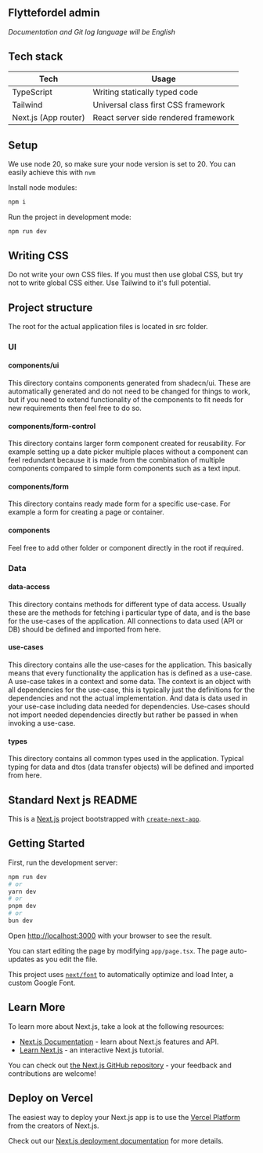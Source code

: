 ## Flyttefordel admin

_Documentation and Git log language will be English_

## Tech stack

| Tech                 | Usage                                |
| -------------------- | ------------------------------------ |
| TypeScript           | Writing statically typed code        |
| Tailwind             | Universal class first CSS framework  |
| Next.js (App router) | React server side rendered framework |

## Setup

We use node 20, so make sure your node version is set to 20. You can easily achieve this with `nvm`

Install node modules:

```bash
npm i
```

Run the project in development mode:

```
npm run dev
```

## Writing CSS

Do not write your own CSS files. If you must then use global CSS, but try not to write global CSS either. Use Tailwind to it's full potential.

## Project structure

The root for the actual application files is located in src folder.

### UI

#### components/ui

This directory contains components generated from shadecn/ui. These are automatically generated and do not need to be changed for things to work, but if you need to extend functionality of the components to fit needs for new requirements then feel free to do so.

#### components/form-control

This directory contains larger form component created for reusability. For example setting up a date picker multiple places without a component can feel redundant because it is made from the combination of multiple components compared to simple form components such as a text input.

#### components/form

This directory contains ready made form for a specific use-case. For example a form for creating a page or container.

#### components

Feel free to add other folder or component directly in the root if required.

### Data

#### data-access

This directory contains methods for different type of data access. Usually these are the methods for fetching i particular type of data, and is the base for the use-cases of the application. All connections to data used (API or DB) should be defined and imported from here.

#### use-cases

This directory contains alle the use-cases for the application. This basically means that every functionality the application has is defined as a use-case. A use-case takes in a context and some data. The context is an object with all dependencies for the use-case, this is typically just the definitions for the dependencies and not the actual implementation. And data is data used in your use-case including data needed for dependencies. Use-cases should not import needed dependencies directly but rather be passed in when invoking a use-case.

#### types

This directory contains all common types used in the application. Typical typing for data and dtos (data transfer objects) will be defined and imported from here.

## Standard Next js README

This is a [Next.js](https://nextjs.org/) project bootstrapped with [`create-next-app`](https://github.com/vercel/next.js/tree/canary/packages/create-next-app).

## Getting Started

First, run the development server:

```bash
npm run dev
# or
yarn dev
# or
pnpm dev
# or
bun dev
```

Open [http://localhost:3000](http://localhost:3000) with your browser to see the result.

You can start editing the page by modifying `app/page.tsx`. The page auto-updates as you edit the file.

This project uses [`next/font`](https://nextjs.org/docs/basic-features/font-optimization) to automatically optimize and load Inter, a custom Google Font.

## Learn More

To learn more about Next.js, take a look at the following resources:

- [Next.js Documentation](https://nextjs.org/docs) - learn about Next.js features and API.
- [Learn Next.js](https://nextjs.org/learn) - an interactive Next.js tutorial.

You can check out [the Next.js GitHub repository](https://github.com/vercel/next.js/) - your feedback and contributions are welcome!

## Deploy on Vercel

The easiest way to deploy your Next.js app is to use the [Vercel Platform](https://vercel.com/new?utm_medium=default-template&filter=next.js&utm_source=create-next-app&utm_campaign=create-next-app-readme) from the creators of Next.js.

Check out our [Next.js deployment documentation](https://nextjs.org/docs/deployment) for more details.
